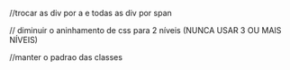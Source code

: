 //trocar as div por a e todas as div por span

<!-- //ajustar meu a(Muito prazer!!) para aparencia de um button  -->

<!-- // ajustar o css ::focus/ onde esta o houver -->

// diminuir o aninhamento de css para 2 níveis (NUNCA USAR 3 OU MAIS NÍVEIS)

//manter o padrao das classes

<!-- // me conheça mais (MUITO PRAZER!) -->

<!-- // coloar texto que estou estudando e procurando muito mais; -->

